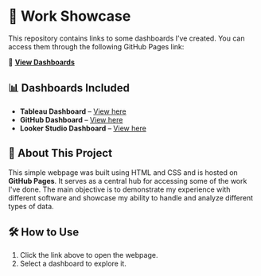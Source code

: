 # 🚀 Work Showcase  

This repository contains links to some dashboards I’ve created. You can access them through the following GitHub Pages link:  

🔗 **[View Dashboards](https://josueyz.github.io/work-showcase/)**  

## 📊 Dashboards Included  
- **Tableau Dashboard** – [View here](https://public.tableau.com/app/profile/josueyanez/viz/Jobapplication-Josue/Dashboard1)  
- **GitHub Dashboard** – [View here](https://josueyz.github.io/lerdo_pub/)
- **Looker Studio Dashboard** – [View here](https://lookerstudio.google.com/reporting/c09e7fd3-8f74-4e75-bbd8-703b527b881a) 

## 🔧 About This Project  
This simple webpage was built using HTML and CSS and is hosted on **GitHub Pages**. It serves as a central hub for accessing some of the work I've done. The main objective is to demonstrate my experience with different software and showcase my ability to handle and analyze different types of data.

## 🛠 How to Use  
1. Click the link above to open the webpage.  
2. Select a dashboard to explore it.  
